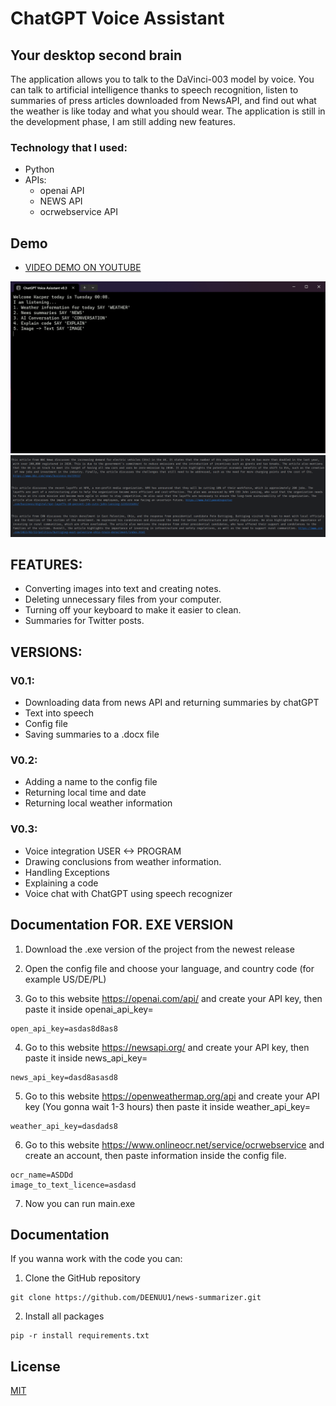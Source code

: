 # ChatGPT Voice Assistant ##
## Your desktop second brain ##

The application allows you to talk to the DaVinci-003 model by voice. You can talk to artificial intelligence thanks to speech recognition, listen to summaries of press articles downloaded from NewsAPI, and find out what the weather is like today and what you should wear.
The application is still in the development phase, I am still adding new features.

### Technology that I used:
- Python
- APIs:
    - openai API
    - NEWS API 
    - ocrwebservice API

## Demo

- [VIDEO DEMO ON YOUTUBE](https://youtu.be/yFJaFXsPRnk)

<img src="/files/2.gif.gif"/>
<img src="/files/1.png"/>

## FEATURES:

- Converting images into text and creating notes.
- Deleting unnecessary files from your computer.
- Turning off your keyboard to make it easier to clean.
- Summaries for Twitter posts.

## VERSIONS:

### V0.1:
- Downloading data from news API and returning summaries by chatGPT
- Text into speech
- Config file 
- Saving summaries to a .docx file

### V0.2: 
- Adding a name to the config file
- Returning local time and date
- Returning local weather information

### V0.3:
- Voice integration USER <-> PROGRAM
- Drawing conclusions from weather information.
- Handling Exceptions
- Explaining a code
- Voice chat with ChatGPT using speech recognizer

## Documentation FOR. EXE VERSION

1. Download the .exe version of the project from the newest release

2. Open the config file and choose your language, and country code (for example US/DE/PL)

3. Go to this website https://openai.com/api/ and create your API key, then paste it inside openai_api_key=<HERE>

```
open_api_key=asdas8d8as8
```

4. Go to this website https://newsapi.org/ and create your API key, then paste it inside 
news_api_key=<HERE>

```
news_api_key=dasd8asasd8
```

5. Go to this website https://openweathermap.org/api and create your API key (You gonna wait 1-3 hours) then paste it inside
weather_api_key=<HERE>

```
weather_api_key=dasdads8
```

6. Go to this website https://www.onlineocr.net/service/ocrwebservice and create an account, then paste information inside the config file.

```
ocr_name=ASDDd
image_to_text_licence=asdasd
```

7. Now you can run main.exe 



## Documentation 

If you wanna work with the code you can:

1. Clone the GitHub repository

```
git clone https://github.com/DEENUU1/news-summarizer.git
```

2. Install all packages

``` 
pip -r install requirements.txt
```





## License

[MIT](https://choosealicense.com/licenses/mit/)

